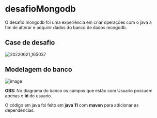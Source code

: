 # desafioMongodb

O desafio mongodb foi uma experiência em criar operações com o java a fim de alterar e adquirir dados do banco de dados mongodb.

## Case de desafio
![20220621_165037](https://user-images.githubusercontent.com/44294260/174886250-274a7d07-023c-40ee-ac88-d7e4d813cfb8.jpg)

## Modelagem do banco
![image](https://user-images.githubusercontent.com/44294260/174885460-6e9e6436-20d8-4396-8b5d-59741dbed94a.png)

**OBS:** No diagrama do banco os campos que estão com Usuario possuem apenas o **id** do usuario.

O código em java foi feito em **java 11** com **maven** para adicionar as dependencias.
